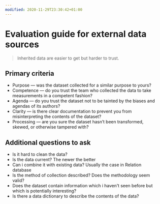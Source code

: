 ```yaml
---
modified: 2020-11-29T23:30:42+01:00
---
```


# Evaluation guide for external data sources

> Inherited data are easier to get but harder to trust.

## Primary criteria

- Purpose — was the dataset collected for a similar purpose to yours?
- Competence — do you trust the team who collected the data to take measurements in a competent fashion?
- Agenda — do you trust the dataset not to be tainted by the biases and agendas of its authors?
- Clarity — is there clear documentation to prevent you from misinterpreting the contents of the dataset?
- Processing — are you sure the dataset hasn’t been transformed, skewed, or otherwise tampered with?

## Additional questions to ask

- Is it hard to clean the data?
- Is the data current? The newer the better
- Can i combine it with existing data? Usually the case in Relation database
- Is the method of collection described? Does the methodology seem valid?
- Does the dataset contain information which i haven't seen before but which is potentially interesting?
- Is there a data dictionary to describe the contents of the data?